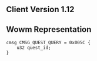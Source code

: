 ## Client Version 1.12

## Wowm Representation
```rust,ignore
cmsg CMSG_QUEST_QUERY = 0x005C {
    u32 quest_id;    
}

```
